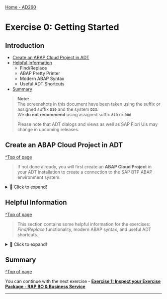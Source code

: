 [Home - AD260](../../README.md)

# Exercise 0: Getting Started

## Introduction

<!--
---
> ⚠ **PLEASE NOTE**:    
>  
> Participants of **DSAG ABAP Development Days** will receive logon information - i.e. user credentials and assigned suffix - to a dedicated SAP BTP ABAP environment system from the SAP team via email prior to the event.
> 
> You will find the solution for this workshop in the development package **`ZRAP110_SOL`**. 
> 
> Please inform the SAP staff during the event if you have not received the logon information. 
---
-->

- [Create an ABAP Cloud Project in ADT](#create-an-abap-cloud-project-in-adt) 
- [Helpful Information](#helpful-information)
  - Find/Replace
  - ABAP Pretty Printer
  - Modern ABAP Syntax
  - Useful ADT Shortcuts
- [Summary](#summary)

<!-- (incl. Create ABAP Project for OP systems)
- [Assigned suffix](#assigned-suffix)
- [Create an ABAP Cloud Project in ADT](#create-an-abap-cloud-project-in-adt) 
- [Create an ABAP Project in ADT](#create-an-abap-project-in-adt) 
- [Helpful Information](#helpful-information)
  - Find/Replace
  - ABAP Pretty Printer
  - Modern ABAP Syntax
  - Useful ADT Shortcuts
- [Summary](#summary)
-->

> **Note:**    
> The screenshots in this document have been taken using the suffix or assigned suffix  **`810`** and the system **`D23`**.  
> We **do not recommend** using assigned suffix **`810`** or **`000`**.
> 
> Please note that ADT dialogs and views as well as SAP Fiori UIs may change in upcoming releases.

<!--
## Requirements
[^Top of page](#)

In order to participate in this hands-on session you MUST have installed the latest version of Eclipse and the latest version of the ABAP Development Tools (ADT) in Eclipse.  

Please check the following two short documents how to do this if you have not already done it:  
- [Install the ABAP Development Tools (ADT)](https://developers.sap.com/tutorials/abap-install-adt.html)  
- [Adapt the Web Browser settings in your ADT installation](https://github.com/SAP-samples/abap-platform-rap-workshops/blob/main/requirements_rap_workshops.md#4-adapt-the-web-browser-settings-in-your-adt-installation)  
-->

<!--
## Assigned suffix
[^Top of page](#)

You've already received your **assigned suffix** and **user credentials** for the dedicated SAP BTP ABAP environment system from the SAP team via email prior to the event. It can also be derived from your user email: **developer-###@devdays2023.sap**, where **###** is your assigned suffix.

Use the assigned suffix (**###**) assigned to you by the SAP team in the different exercises of this workshop.

Please inform the SAP staff during the event if you have not yet received the email (_xxxx@sap.com_) - or check your _junk mail_ or _spam_ folder. 
-->

## Create an ABAP Cloud Project in ADT
[^Top of page](#)

> If not done already, you will first create an **ABAP Cloud Project** in your ADT installation to create a connection to the SAP BTP ABAP environment system.

<!--
> ⚠ **DSAG ABAP Development Days 2023**:   
> Use the Service Key for the dedicated system D23 available on [the Event Share](https://sap-my.sharepoint.com/personal/carine_tchoutouo_djomo_sap_com/_layouts/15/onedrive.aspx?ga=1&id=%2Fpersonal%2Fcarine%5Ftchoutouo%5Fdjomo%5Fsap%5Fcom%2FDocuments%2FDSAG%20ABAP%20Development%20Days%20Edition%202023%2FTag%201%2FHands%2Don%2DUnterlagen&view=0).    
> 
> ⚠ DO NOT use the SAP BTP ABAP environment trial for this exercise, because the RAP110 helper class for generating your generated exercise package `ZRAP110_###` is not available there. `###` is your assigned suffix or group ID.
--> 

<details>
  <summary>🔵 Click to expand!</summary>
   
1. If not done already, open the **ABAP** perspective as shown in the screenshot below.

    ![Open ABAP Perspective](../images/abap_perspective.png)

2. If not done already, now create the **ABAP Cloud Project** as shown in the screenshots below. 
  
   For **step 5** in the screenshot below, you will either import or copy and paste the 🔑 **service key** of the SAP BTP ABAP environment system on which you'll be performing the exercises. Then click **_Next_** to continue.

    ![Create ABAP Project Cloud 1/2](../images/create_abap_cloud_project_1.png)

    ![Add service key](../images/add_service_key.png)

   For **step 10/11** in the screenshot below, use the email and password of your ABAP user to log in to the system.
  
   You can keep the default **_Project name_** and click **_Finish_** to create the new ABAP Cloud Project in the **_Project Explorer_** view. 

    ![Logon](../images/logon.png)

    ![Logon](../images/logonFinish.png)

</details>


## Helpful Information
[^Top of page](#)

> This section contains some helpful information for the exercises: _Find/Replace_ functionality, modern ABAP syntax, and useful ADT shortcuts.

<details>
  <summary>🔵 Click to expand!</summary>
 
### Find/Replace

In the course of these exercises you will frequently see the task to "_replace the placeholder **`###`** with your assigned suffix_", where *###* is your assigned suffix. 

For this it's recommended to make use of the **Find/Replace** feature of the Eclipse Editor. It can be opened either via the menu (**_Edit -> Find/Replace..._**) or via **Ctrl+F**.
  
 ![find and replace](../images/find01.png)
   
Choosing **Replace All** allows you to replace all ocurrences of **`###`** with your assigned suffix.

### ABAP Pretty Printer (ABAP Formatter)

For this make use of the shortcut **`Shift + F1`**

### Modern ABAP Syntax

The modern, declarative, and expression-oriented ABAP language syntax will be used in the different exercises. It allows developers to write more simple and concise source code using new language features like inline declarations, constructor expressions.

> **Find more information in the ABAP Keyword Documentation**: [ABAP - Programming Language](https://help.sap.com/doc/abapdocu_cp_index_htm/CLOUD/en-US/index.htm?file=abenabap_reference.htm) 

  
### Useful ADT Shortcuts

Here are some useful ADT keyboard shortcuts for the ABAP development in Eclipse.

![ADT Shortcuts](../images/adt_shortcuts.png)

More useful ADT shortcuts can be found here: [Link](https://blogs.sap.com/2013/11/21/useful-keyboard-shortcuts-for-abap-in-eclipse/).

> **Info**: You can display the full list of available shortcuts in the **Show Key Assit** in ADT by pressing **Ctrl+Shift+L**.
 
</details>


## Summary 
[^Top of page](#)

You can continue with the next exercise - **[Exercise 1: Inspect your Exercise Package - RAP BO & Business Service](../ex01/README.md)**

---

